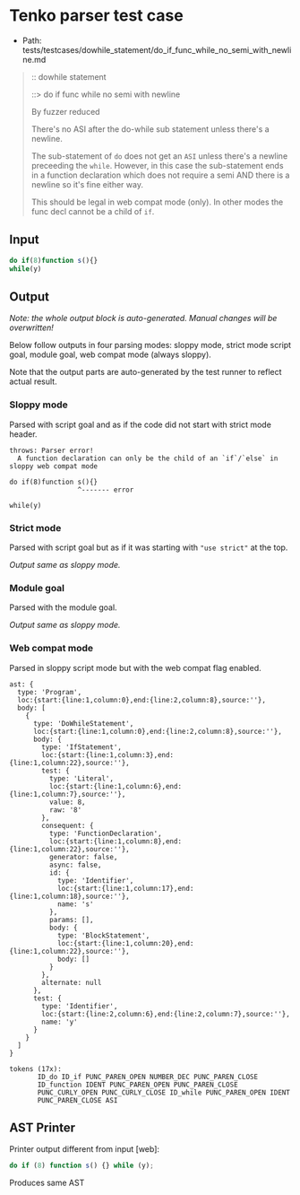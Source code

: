 # Tenko parser test case

- Path: tests/testcases/dowhile_statement/do_if_func_while_no_semi_with_newline.md

> :: dowhile statement
>
> ::> do if func while no semi with newline
>
> By fuzzer reduced
>
> There's no ASI after the do-while sub statement unless there's a newline.
>
> The sub-statement of `do` does not get an `ASI` unless there's a newline preceeding the `while`. However, in this case the sub-statement ends in a function declaration which does not require a semi AND there is a newline so it's fine either way.
>
> This should be legal in web compat mode (only). In other modes the func decl cannot be a child of `if`.


## Input

`````js
do if(8)function s(){}
while(y)
`````

## Output

_Note: the whole output block is auto-generated. Manual changes will be overwritten!_

Below follow outputs in four parsing modes: sloppy mode, strict mode script goal, module goal, web compat mode (always sloppy).

Note that the output parts are auto-generated by the test runner to reflect actual result.

### Sloppy mode

Parsed with script goal and as if the code did not start with strict mode header.

`````
throws: Parser error!
  A function declaration can only be the child of an `if`/`else` in sloppy web compat mode

do if(8)function s(){}
                 ^------- error

while(y)
`````

### Strict mode

Parsed with script goal but as if it was starting with `"use strict"` at the top.

_Output same as sloppy mode._

### Module goal

Parsed with the module goal.

_Output same as sloppy mode._

### Web compat mode

Parsed in sloppy script mode but with the web compat flag enabled.

`````
ast: {
  type: 'Program',
  loc:{start:{line:1,column:0},end:{line:2,column:8},source:''},
  body: [
    {
      type: 'DoWhileStatement',
      loc:{start:{line:1,column:0},end:{line:2,column:8},source:''},
      body: {
        type: 'IfStatement',
        loc:{start:{line:1,column:3},end:{line:1,column:22},source:''},
        test: {
          type: 'Literal',
          loc:{start:{line:1,column:6},end:{line:1,column:7},source:''},
          value: 8,
          raw: '8'
        },
        consequent: {
          type: 'FunctionDeclaration',
          loc:{start:{line:1,column:8},end:{line:1,column:22},source:''},
          generator: false,
          async: false,
          id: {
            type: 'Identifier',
            loc:{start:{line:1,column:17},end:{line:1,column:18},source:''},
            name: 's'
          },
          params: [],
          body: {
            type: 'BlockStatement',
            loc:{start:{line:1,column:20},end:{line:1,column:22},source:''},
            body: []
          }
        },
        alternate: null
      },
      test: {
        type: 'Identifier',
        loc:{start:{line:2,column:6},end:{line:2,column:7},source:''},
        name: 'y'
      }
    }
  ]
}

tokens (17x):
       ID_do ID_if PUNC_PAREN_OPEN NUMBER_DEC PUNC_PAREN_CLOSE
       ID_function IDENT PUNC_PAREN_OPEN PUNC_PAREN_CLOSE
       PUNC_CURLY_OPEN PUNC_CURLY_CLOSE ID_while PUNC_PAREN_OPEN IDENT
       PUNC_PAREN_CLOSE ASI
`````


## AST Printer

Printer output different from input [web]:

````js
do if (8) function s() {} while (y);
````

Produces same AST
